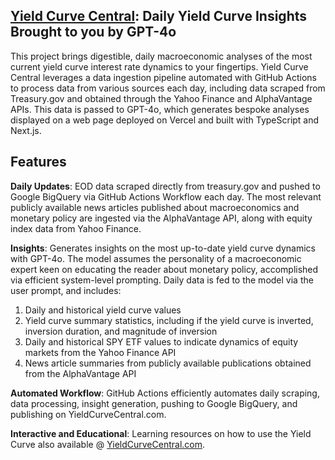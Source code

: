 ## [Yield Curve Central](https://www.yieldcurvecentral.com/): Daily Yield Curve Insights Brought to you by GPT-4o

This project brings digestible, daily macroeconomic analyses of the most current yield curve interest rate dynamics to your fingertips. Yield Curve Central leverages a data ingestion pipeline automated with GitHub Actions to process data from various sources each day, including data scraped from Treasury.gov and obtained through the Yahoo Finance and AlphaVantage APIs. This data is passed to GPT-4o, which generates bespoke analyses displayed on a web page deployed on Vercel and built with TypeScript and Next.js.

## Features
**Daily Updates**: EOD data scraped directly from treasury.gov and pushed to Google BigQuery via GitHub Actions Workflow each day. The most relevant publicly available news articles published about macroeconomics and monetary policy are ingested via the AlphaVantage API, along with equity index data from Yahoo Finance.

**Insights**: Generates insights on the most up-to-date yield curve dynamics with GPT-4o. The model assumes the personality of a macroeconomic expert keen on educating the reader about monetary policy, accomplished via efficient system-level prompting. Daily data is fed to the model via the user prompt, and includes: 
1. Daily and historical yield curve values
2. Yield curve summary statistics, including if the yield curve is inverted, inversion duration, and magnitude of inversion 
3. Daily and historical SPY ETF values to indicate dynamics of equity markets from the Yahoo Finance API 
4. News article summaries from publicly available publications obtained from the AlphaVantage API 

**Automated Workflow**: GitHub Actions efficiently automates daily scraping, data processing, insight generation, pushing to Google BigQuery, and publishing on YieldCurveCentral.com.

**Interactive and Educational**: Learning resources on how to use the Yield Curve also available @ [YieldCurveCentral.com](https://www.yieldcurvecentral.com/).

